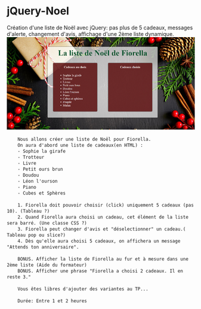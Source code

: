 # jQuery-Noel
Création d'une liste de Noël avec jQuery: pas plus de 5 cadeaux, messages d'alerte, changement d'avis, affichage d'une 2ème liste dynamique.
![liste](/maquette-liste.png)


        Nous allons créer une liste de Noël pour Fiorella.
        On aura d'abord une liste de cadeaux(en HTML) : 
        - Sophie la girafe 
        - Trotteur
        - Livre
        - Petit ours brun 
        - Doudou
        - Léon l'ourson
        - Piano
        - Cubes et Sphères

        1. Fiorella doit pouvoir choisir (click) uniquement 5 cadeaux (pas 10). (Tableau ?)
        2. Quand Fiorella aura choisi un cadeau, cet élément de la liste sera barré. (Une classe CSS ?)
        3. Fiorella peut changer d'avis et "déselectionner" un cadeau.( Tableau pop ou slice?)       
        4. Dès qu'elle aura choisi 5 cadeaux, on affichera un message "Attends ton anniversaire".

        BONUS. Afficher la liste de Fiorella au fur et à mesure dans une 2ème liste (Aide du formateur)
        BONUS. Afficher une phrase "Fiorella a choisi 2 cadeaux. Il en reste 3."

        Vous êtes libres d'ajouter des variantes au TP...

        Durée: Entre 1 et 2 heures
